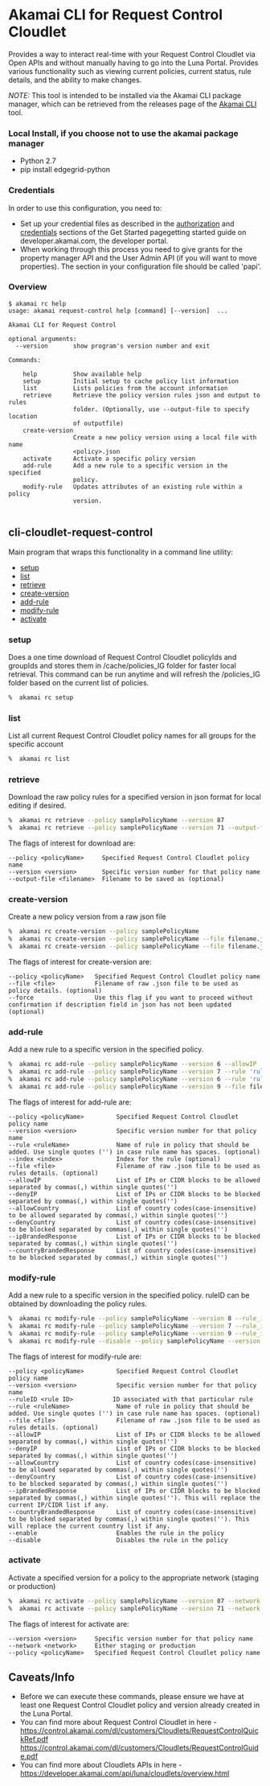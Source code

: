 # Akamai CLI for Request Control Cloudlet
Provides a way to interact real-time with your Request Control Cloudlet via Open APIs and without manually having to go into the Luna Portal. Provides various functionality such as viewing current policies, current status, rule details, and the ability to make changes.

*NOTE:* This tool is intended to be installed via the Akamai CLI package manager, which can be retrieved from the releases page of the [Akamai CLI](https://github.com/akamai/cli) tool.

### Local Install, if you choose not to use the akamai package manager
* Python 2.7
* pip install edgegrid-python

### Credentials
In order to use this configuration, you need to:
* Set up your credential files as described in the [authorization](https://developer.akamai.com/introduction/Prov_Creds.html) and [credentials](https://developer.akamai.com/introduction/Conf_Client.html) sections of the Get Started pagegetting started guide on developer.akamai.com, the developer portal.  
* When working through this process you need to give grants for the property manager API and the User Admin API (if you will want to move properties).  The section in your configuration file should be called 'papi'.

### Overview

```
$ akamai rc help
usage: akamai request-control help [command] [--version]  ...

Akamai CLI for Request Control

optional arguments:
  --version       show program's version number and exit

Commands:
  
    help          Show available help
    setup         Initial setup to cache policy list information
    list          Lists policies from the account information
    retrieve      Retrieve the policy version rules json and output to rules
                  folder. (Optionally, use --output-file to specify location
                  of outputfile)
    create-version
                  Create a new policy version using a local file with name
                  <policy>.json
    activate      Activate a specific policy version
    add-rule      Add a new rule to a specific version in the specified
                  policy.
    modify-rule   Updates attributes of an existing rule within a policy
                  version.
	

```

## cli-cloudlet-request-control
Main program that wraps this functionality in a command line utility:
* [setup](#setup)
* [list](#list)
* [retrieve](#retrieve)
* [create-version](#create-version)
* [add-rule](#add-rule)
* [modify-rule](#modify-rule)
* [activate](#activate)


### setup
Does a one time download of Request Control Cloudlet policyIds and groupIds and stores them in /cache/policies_IG folder for faster local retrieval. This command can be run anytime and will refresh the /policies_IG folder based on the current list of policies. 

```bash
%  akamai rc setup
```

### list
List all current Request Control Cloudlet policy names for all groups for the specific account

```bash
%  akamai rc list
```

### retrieve
Download the raw policy rules for a specified version in json format for local editing if desired.

```bash
%  akamai rc retrieve --policy samplePolicyName --version 87
%  akamai rc retrieve --policy samplePolicyName --version 71 --output-file savefilename.json
```

The flags of interest for download are:

```
--policy <policyName>     Specified Request Control Cloudlet policy name
--version <version>       Specific version number for that policy name
--output-file <filename>  Filename to be saved as (optional) 

```

### create-version
Create a new policy version from a raw json file

```bash
%  akamai rc create-version --policy samplePolicyName
%  akamai rc create-version --policy samplePolicyName --file filename.json 
%  akamai rc create-version --policy samplePolicyName --file filename.json --force 
```

The flags of interest for create-version are:

```
--policy <policyName>   Specified Request Control Cloudlet policy name
--file <file>           Filename of raw .json file to be used as policy details. (optional)
--force                 Use this flag if you want to proceed without confirmation if description field in json has not been updated (optional)
```


### add-rule
Add a new rule to a specific version in the specified policy.

```bash
%  akamai rc add-rule --policy samplePolicyName --version 6 --allowIP '1.2.3.4/30'
%  akamai rc add-rule --policy samplePolicyName --version 7 --rule 'ruleName' --denyCountry 'US DE'
%  akamai rc add-rule --policy samplePolicyName --version 6 --rule 'ruleName' --countryBrandedResponse 'IN'
%  akamai rc add-rule --policy samplePolicyName --version 9 --file filename.json
```

The flags of interest for add-rule are:

```
--policy <policyName>         Specified Request Control Cloudlet policy name
--version <version>           Specific version number for that policy name
--rule <ruleName>             Name of rule in policy that should be added. Use single quotes ('') in case rule name has spaces. (optional)
--index <index>               Index for the rule (optional)
--file <file>                 Filename of raw .json file to be used as rules details. (optional)
--allowIP                     List of IPs or CIDR blocks to be allowed separated by commas(,) within single quotes('') 
--denyIP                      List of IPs or CIDR blocks to be blocked separated by commas(,) within single quotes('') 
--allowCountry                List of country codes(case-insensitive) to be allowed separated by commas(,) within single quotes('') 
--denyCountry                 List of country codes(case-insensitive) to be blocked separated by commas(,) within single quotes('') 
--ipBrandedResponse           List of IPs or CIDR blocks to be blocked separated by commas(,) within single quotes('') 
--countryBrandedResponse      List of country codes(case-insensitive) to be blocked separated by commas(,) within single quotes('') 

```

### modify-rule
Add a new rule to a specific version in the specified policy. ruleID can be obtained by downloading the policy rules.

```bash
%  akamai rc modify-rule --policy samplePolicyName --version 8 --rule_id 896fghk236eef056 --file filename.json
%  akamai rc modify-rule --policy samplePolicyName --version 7 --rule_id dg4j5dod70eb5pa2 --deny-country 'IN'
%  akamai rc modify-rule --policy samplePolicyName --version 9 --rule_id hj7j8keb5pa678g2 --ip-branded-response '1.2.3.4 5.6.7.8'
%  akamai rc modify-rule --disable --policy samplePolicyName --version 10 --rule_id 'rule_id' --country-branded-response 'VI' --disable
```

The flags of interest for modify-rule are:

```
--policy <policyName>         Specified Request Control Cloudlet policy name
--version <version>           Specific version number for that policy name
--ruleID <rule ID>           ID associated with that particular rule
--rule <ruleName>             Name of rule in policy that should be added. Use single quotes ('') in case rule name has spaces. (optional)
--file <file>                 Filename of raw .json file to be used as rules details. (optional)
--allowIP                     List of IPs or CIDR blocks to be allowed separated by commas(,) within single quotes('')
--denyIP                      List of IPs or CIDR blocks to be blocked separated by commas(,) within single quotes('')
--allowCountry                List of country codes(case-insensitive) to be allowed separated by commas(,) within single quotes('') 
--denyCountry                 List of country codes(case-insensitive) to be blocked separated by commas(,) within single quotes('') 
--ipBrandedResponse           List of IPs or CIDR blocks to be blocked separated by commas(,) within single quotes(''). This will replace the current IP/CIDR list if any. 
--countryBrandedResponse      List of country codes(case-insensitive) to be blocked separated by commas(,) within single quotes(''). This will replace the current country list if any. 
--enable                      Enables the rule in the policy 
--disable                     Disables the rule in the policy
```


### activate
Activate a specified version for a policy to the appropriate network (staging or production)

```bash
%  akamai rc activate --policy samplePolicyName --version 87 --network staging
%  akamai rc activate --policy samplePolicyName --version 71 --network production
```

The flags of interest for activate are:

```
--version <version>     Specific version number for that policy name
--network <network>     Either staging or production
--policy <policyName>   Specified Request Control Cloudlet policy name 

```


## Caveats/Info

* Before we can execute these commands, please ensure we have at least one Request Control Cloudlet policy and version already created in the Luna Portal.
* You can find more about Request Control Cloudlet in here - https://control.akamai.com/dl/customers/Cloudlets/RequestControlQuickRef.pdf
https://control.akamai.com/dl/customers/Cloudlets/RequestControlGuide.pdf
* You can find more about Cloudlets APIs in here - https://developer.akamai.com/api/luna/cloudlets/overview.html

